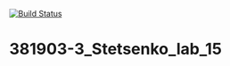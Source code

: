 [![Build Status](https://travis-ci.org/xede2321/381903-3_Stetsenko_lab_15.svg?branch=main)](https://travis-ci.org/xede2321/381903-3_Stetsenko_lab_15)
# 381903-3_Stetsenko_lab_15